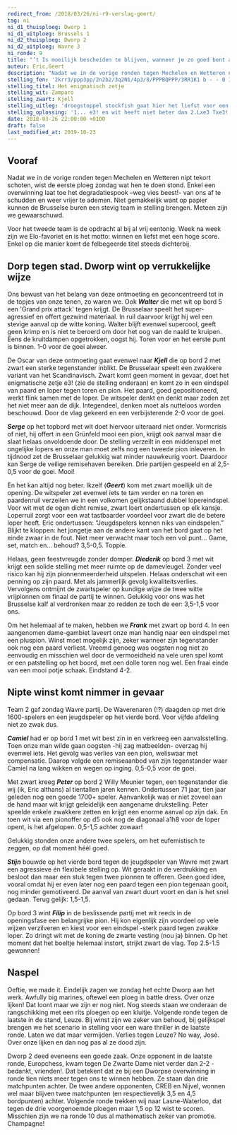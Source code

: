 ```yaml
---
redirect_from: /2018/03/26/ni-r9-verslag-geert/
tag: ni
ni_d1_thuisploeg: Dworp 1
ni_d1_uitploeg: Brussels 1
ni_d2_thuisploeg: Dworp 2
ni_d2_uitploeg: Wavre 3
ni_ronde: 9
title: "’t Is moeilijk bescheiden te blijven, wanneer je zo goed bent als wij. Jaja."
auteur: Eric,Geert
description: "Nadat we in de vorige ronden tegen Mechelen en Wetteren nipt tekort schoten, wist de eerste ploeg zondag wat hen te doen stond."
stelling_fen: '2krr3/ppp3pp/2n2b2/3q2N1/4p3/8/PPPBQPPP/3RR1K1 b - - 0 1'
stelling_titel: Het enigmatisch zetje
stelling_wit: Zamparo
stelling_zwart: Kjell
stelling_uitleg: 'droogstoppel stockfish gaat hier het liefst voor een pionnetje met 1... Dxa2 of 1... Lxb2. kjells zet -ook meer dan goedgekeurd door stockfish- is veel esthetischer en geeft bovendien goede kansen in het eindspel.'
stelling_oplossing: '1... e3! en wit heeft niet beter dan 2.Lxe3 Txe3! 3.Txd5 Txe2 4.Txd8+ Lxd8 5.Txe2 Lxg5 waarna hij enkel een witte toren overhoudt tegenover een zwarte loper en paard'
date: 2018-03-26 22:00:00 +0100
draft: false
last_modified_at: 2019-10-23
---
```

## Vooraf

Nadat we in de vorige ronden tegen Mechelen en Wetteren nipt tekort schoten, wist de eerste ploeg zondag wat hen te doen stond. Enkel een overwinning laat toe het degradatiespook –weg vies beest!- van ons af te schudden en weer vrijer te ademen. Niet gemakkelijk want op papier kunnen de Brusselse buren een stevig team in stelling brengen. Meteen zijn we gewaarschuwd.

Voor het tweede team is de opdracht al bij al vrij eentonig. Week na week zijn we Elo-favoriet en is het motto: winnen en liefst met een hoge score. Enkel op die manier komt de felbegeerde titel steeds dichterbij.<!--more-->

## Dorp tegen stad. Dworp wint op verrukkelijke wijze

Ons bewust van het belang van deze ontmoeting en geconcentreerd tot in de topjes van onze tenen, zo waren we. Ook **_Walter_** die met wit op bord 5 een 'Grand prix attack' tegen krijgt. De Brusselaar speelt het super-agressief en offert gezwind materiaal. In ruil daarvoor krijgt hij wel een stevige aanval op de witte koning. Walter blijft evenwel supercool, geeft geen krimp en is niet te beroerd om door het oog van de naald te kruipen. Eens de kruitdampen opgetrokken, oogst hij. Toren voor en het eerste punt is binnen. 1-0 voor de goei alweer.

De Oscar van deze ontmoeting gaat evenwel naar **_Kjell_** die op bord 2 met zwart een sterke tegenstander inblikt. De Brusselaar speelt een zwakkere variant van het Scandinavisch. Zwart komt geen moment in gevaar, doet het enigmatische zetje e3! (zie de stelling onderaan) en komt zo in een eindspel van paard en loper tegen toren en pion. Het paard, goed gepositioneerd, werkt flink samen met de loper. De witspeler denkt en denkt maar zoden zet het niet meer aan de dijk. Integendeel, denken moet als nutteloos worden beschouwd. Door de vlag gekeerd en een verbijsterende 2-0 voor de goei.

**_Serge_** op het topbord met wit doet hiervoor uiteraard niet onder. Vormcrisis of niet, hij offert in een Grünfeld mooi een pion, krijgt ook aanval maar die slaat helaas onvoldoende door. De stelling verzeilt in een middenspel met ongelijke lopers en onze man moet zelfs nog een tweede pion inleveren. In tijdnood zet de Brusselaar gelukkig wat minder nauwkeurig voort. Daardoor kan Serge de veilige remisehaven bereiken. Drie partijen gespeeld en al 2,5-0,5 voor de goei. Mooi!

En het kan altijd nog beter. Ikzelf (**_Geert_**) kom met zwart moeilijk uit de opening. De witspeler zet evenwel iets te tam verder en na toren en paardenruil verzeilen we in een volkomen gelijkstaand dubbel lopereindspel. Voor wit met de ogen dicht remise, zwart loert ondertussen op elk kansje. Loperruil zorgt voor een wat tastbaarder voordeel voor zwart die de betere loper heeft. Eric ondertussen: “Jeugdspelers kennen niks van eindspelen.” Blijkt te kloppen: het jongetje aan de andere kant van het bord gaat op het einde zwaar in de fout. Niet meer verwacht maar toch een vol punt... Game, set, match en… behoud? 3,5-0,5. Toppie.

Helaas, geen feestvreugde zonder domper. **_Diederik_** op bord 3 met wit krijgt een solide stelling met meer ruimte op de damevleugel. Zonder veel risico kan hij zijn pionnenmeerderheid uitspelen. Helaas onderschat wit een penning op zijn paard. Met als jammerlijk gevolg kwaliteitsverlies. Vervolgens ontmijnt de zwartspeler op kundige wijze de twee witte vrijpionnen om finaal de partij te winnen. Gelukkig voor ons was het Brusselse kalf al verdronken maar zo redden ze toch de eer: 3,5-1,5 voor ons.

Om het helemaal af te maken, hebben we **_Frank_** met zwart op bord 4. In een aangenomen dame-gambiet laveert onze man handig naar een eindspel met een pluspion. Winst moet mogelijk zijn, zeker wanneer zijn tegenstander ook nog een paard verliest. Vreemd genoeg was oogsten nog niet zo eenvoudig en misschien wel door de vermoeidheid na vele uren spel komt er een patstelling op het boord, met een dolle toren nog wel. Een fraai einde van een mooi potje schaak. Eindstand 4-2.

## Nipte winst komt nimmer in gevaar

Team 2 gaf zondag Wavre partij. De Waverenaren (!?) daagden op met drie 1600-spelers en een jeugdspeler op het vierde bord. Voor vijfde afdeling niet zo zwak dus.

**_Camiel_** had er op bord 1 met wit best zin in en verkreeg een aanvalsstelling. Toen onze man wilde gaan oogsten -hij zag matbeelden- overzag hij evenwel iets. Het gevolg was verlies van een pion, weliswaar met compensatie. Daarop volgde een remiseaanbod van zijn tegenstander waar Camiel na lang wikken en wegen op inging. 0,5-0,5 voor de goei.

Met zwart kreeg **_Peter_** op bord 2 Willy Meunier tegen, een tegenstander die wij (ik, Eric althans) al tientallen jaren kennen. Ondertussen 71 jaar, tien jaar geleden nog een goede 1700+ speler. Aanvankelijk was er niet zoveel aan de hand maar wit krijgt geleidelijk een aangename drukstelling. Peter speelde enkele zwakkere zetten en krijgt een enorme aanval op zijn dak. En toen wit via een pionoffer op d5 ook nog de diagonaal a1h8 voor de loper opent, is het afgelopen. 0,5-1,5 achter zowaar!

Gelukkig stonden onze andere twee spelers, om het eufemistisch te zeggen, op dat moment héél goed.

**_Stijn_** bouwde op het vierde bord tegen de jeugdspeler van Wavre met zwart een agressieve én flexibele stelling op. Wit geraakt in de verdrukking en besloot dan maar een stuk tegen twee pionnen te offeren. Geen goed idee, vooral omdat hij er even later nog een paard tegen een pion tegenaan gooit, nog minder gemotiveerd. De aanval van zwart duurt voort en dan is het snel gedaan. Terug gelijk: 1,5-1,5.

Op bord 3 wint **_Filip_** in de beslissende partij met wit reeds in de openingsfase een belangrijke pion. Hij kon eigenlijk zijn voordeel op vele wijzen verzilveren en kiest voor een eindspel -sterk paard tegen zwakke loper. Zo dringt wit met de koning de zwarte vesting (nou ja) binnen. Op het moment dat het boeltje helemaal instort, strijkt zwart de vlag. Top 2.5-1.5 gewonnen!

## Naspel

Oeftie, we made it. Eindelijk zagen we zondag het echte Dworp aan het werk. Awfully big marines, oftewel een ploeg in battle dress. Over onze lijken! Dat loont maar we zijn er nog niet. Nog steeds staan we  onderaan de rangschikking met een rits ploegen op een kluitje. Volgende ronde tegen de laatste in de stand, Leuze. Bij winst zijn we zeker van behoud, bij gelijkspel brengen we het scenario in stelling voor een ware thriller in de laatste ronde. Laten we dat maar vermijden. Verlies tegen Leuze? No way, José. Over onze lijken en dan nog pas al ze dood zijn.

Dworp 2 deed eveneens een goede zaak. Onze opponent in de laatste ronde, Europchess, kwam tegen De Zwarte Dame niet verder dan 2-2 -bedankt, vrienden!. Dat betekent dat ze bij een Dworpse overwinning in ronde tien niets meer tegen ons te winnen hebben. Ze staan dan drie matchpunten achter. De twee andere opponenten, CREB en Nijvel, wonnen wel maar blijven twee matchpunten (en respectievelijk 3,5 en 4,5 bordpunten) achter. Volgende ronde trekken wij naar Lasne-Waterloo, dat tegen de drie voorgenoemde ploegen maar 1,5 op 12 wist te scoren. Misschien zijn we na ronde 10 dus al mathematisch zeker van promotie. Champagne!
